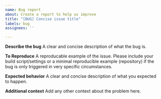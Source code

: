 ```yaml
---
name: Bug report
about: Create a report to help us improve
title: "[BUG] Concise issue title"
labels: bug
assignees: ''

---
```


**Describe the bug**
A clear and concise description of what the bug is.

**To Reproduce**
A reproducable example of the issue.  Please include your build script/settings or a minimal reproducible example (repository) if the bug is only triggered in very specific circumstances.

**Expected behavior**
A clear and concise description of what you expected to happen.

**Additional context**
Add any other context about the problem here.
